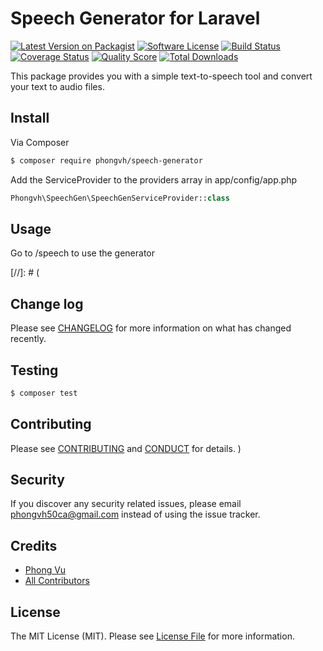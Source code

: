 # Speech Generator for Laravel

[![Latest Version on Packagist][ico-version]][link-packagist]
[![Software License][ico-license]](LICENSE.md)
[![Build Status][ico-travis]][link-travis]
[![Coverage Status][ico-scrutinizer]][link-scrutinizer]
[![Quality Score][ico-code-quality]][link-code-quality]
[![Total Downloads][ico-downloads]][link-downloads]

This package provides you with a simple text-to-speech tool and convert your text to audio files.

## Install

Via Composer

``` bash
$ composer require phongvh/speech-generator
```

Add the ServiceProvider to the providers array in app/config/app.php

```php
Phongvh\SpeechGen\SpeechGenServiceProvider::class
```

## Usage

Go to /speech to use the generator

[//]: # (
## Change log

Please see [CHANGELOG](CHANGELOG.md) for more information on what has changed recently.

## Testing

``` bash
$ composer test
```

## Contributing

Please see [CONTRIBUTING](CONTRIBUTING.md) and [CONDUCT](CONDUCT.md) for details.
)
## Security

If you discover any security related issues, please email phongvh50ca@gmail.com instead of using the issue tracker.

## Credits

- [Phong Vu][link-author]
- [All Contributors][link-contributors]

## License

The MIT License (MIT). Please see [License File](LICENSE.md) for more information.

[ico-version]: https://img.shields.io/packagist/v/phongvh/speech-generator.svg?style=flat-square
[ico-license]: https://img.shields.io/badge/license-MIT-brightgreen.svg?style=flat-square
[ico-travis]: https://img.shields.io/travis/phongvh/speech-generator/master.svg?style=flat-square
[ico-scrutinizer]: https://img.shields.io/scrutinizer/coverage/g/phongvh/speech-generator.svg?style=flat-square
[ico-code-quality]: https://img.shields.io/scrutinizer/g/phongvh/speech-generator.svg?style=flat-square
[ico-downloads]: https://img.shields.io/packagist/dt/phongvh/speech-generator.svg?style=flat-square

[link-packagist]: https://packagist.org/packages/phongvh/speech-generator
[link-travis]: https://travis-ci.org/phongvh/speech-generator
[link-scrutinizer]: https://scrutinizer-ci.com/g/phongvh/speech-generator/code-structure
[link-code-quality]: https://scrutinizer-ci.com/g/phongvh/speech-generator
[link-downloads]: https://packagist.org/packages/phongvh/speech-generator
[link-author]: https://github.com/phongvh
[link-contributors]: ../../contributors
